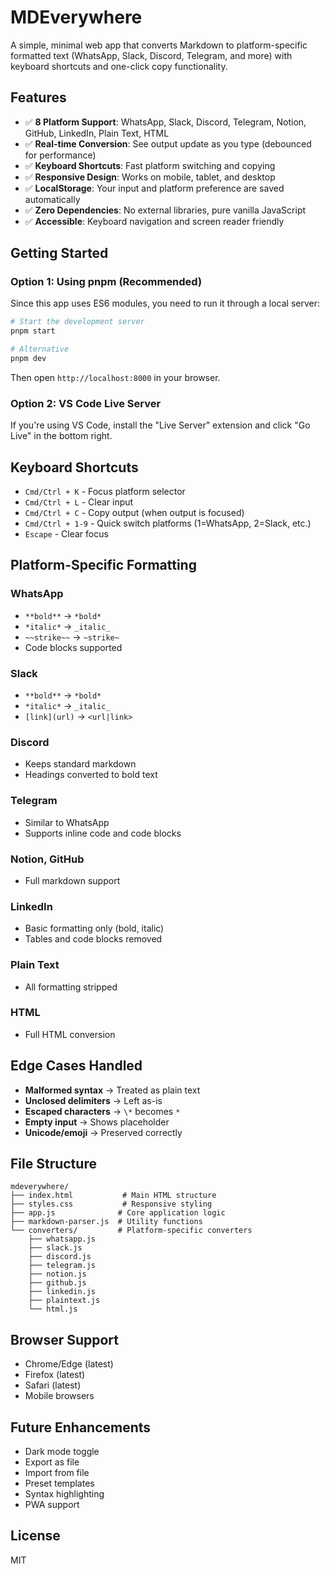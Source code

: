# MDEverywhere

A simple, minimal web app that converts Markdown to platform-specific formatted text (WhatsApp, Slack, Discord, Telegram, and more) with keyboard shortcuts and one-click copy functionality.

## Features

- ✅ **8 Platform Support**: WhatsApp, Slack, Discord, Telegram, Notion, GitHub, LinkedIn, Plain Text, HTML
- ✅ **Real-time Conversion**: See output update as you type (debounced for performance)
- ✅ **Keyboard Shortcuts**: Fast platform switching and copying
- ✅ **Responsive Design**: Works on mobile, tablet, and desktop
- ✅ **LocalStorage**: Your input and platform preference are saved automatically
- ✅ **Zero Dependencies**: No external libraries, pure vanilla JavaScript
- ✅ **Accessible**: Keyboard navigation and screen reader friendly

## Getting Started

### Option 1: Using pnpm (Recommended)

Since this app uses ES6 modules, you need to run it through a local server:

```bash
# Start the development server
pnpm start

# Alternative
pnpm dev
```

Then open `http://localhost:8000` in your browser.

### Option 2: VS Code Live Server

If you're using VS Code, install the "Live Server" extension and click "Go Live" in the bottom right.

## Keyboard Shortcuts

- `Cmd/Ctrl + K` - Focus platform selector
- `Cmd/Ctrl + L` - Clear input
- `Cmd/Ctrl + C` - Copy output (when output is focused)
- `Cmd/Ctrl + 1-9` - Quick switch platforms (1=WhatsApp, 2=Slack, etc.)
- `Escape` - Clear focus

## Platform-Specific Formatting

### WhatsApp
- `**bold**` → `*bold*`
- `*italic*` → `_italic_`
- `~~strike~~` → `~strike~`
- Code blocks supported

### Slack
- `**bold**` → `*bold*`
- `*italic*` → `_italic_`
- `[link](url)` → `<url|link>`

### Discord
- Keeps standard markdown
- Headings converted to bold text

### Telegram
- Similar to WhatsApp
- Supports inline code and code blocks

### Notion, GitHub
- Full markdown support

### LinkedIn
- Basic formatting only (bold, italic)
- Tables and code blocks removed

### Plain Text
- All formatting stripped

### HTML
- Full HTML conversion

## Edge Cases Handled

- **Malformed syntax** → Treated as plain text
- **Unclosed delimiters** → Left as-is
- **Escaped characters** → `\*` becomes `*`
- **Empty input** → Shows placeholder
- **Unicode/emoji** → Preserved correctly

## File Structure

```
mdeverywhere/
├── index.html           # Main HTML structure
├── styles.css           # Responsive styling
├── app.js              # Core application logic
├── markdown-parser.js  # Utility functions
└── converters/         # Platform-specific converters
    ├── whatsapp.js
    ├── slack.js
    ├── discord.js
    ├── telegram.js
    ├── notion.js
    ├── github.js
    ├── linkedin.js
    ├── plaintext.js
    └── html.js
```

## Browser Support

- Chrome/Edge (latest)
- Firefox (latest)
- Safari (latest)
- Mobile browsers

## Future Enhancements

- Dark mode toggle
- Export as file
- Import from file
- Preset templates
- Syntax highlighting
- PWA support

## License

MIT

